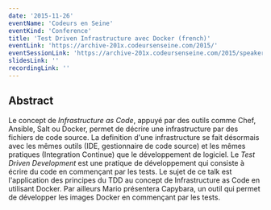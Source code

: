 ```yaml
---
date: '2015-11-26'
eventName: 'Codeurs en Seine'
eventKind: 'Conference'
title: 'Test Driven Infrastructure avec Docker (french)'
eventLink: 'https://archive-201x.codeursenseine.com/2015/'
eventSessionLink: 'https://archive-201x.codeursenseine.com/2015/speakers.html#orateur-6'
slidesLink: ''
recordingLink: ''
---
```


## Abstract

Le concept de *Infrastructure as Code*, appuyé par des outils comme Chef, Ansible, Salt ou Docker, permet de décrire une infrastructure par des fichiers de code source. La definition d'une infrastructure se fait désormais avec les mêmes outils (IDE, gestionnaire de code source) et les mêmes pratiques (Integration Continue) que le développement de logiciel. Le *Test Driven Development* est une pratique de développement qui consiste à écrire du code en commençant par les tests. Le sujet de ce talk est l'application des principes du TDD au concept de Infrastructure as Code en utilisant Docker. Par ailleurs Mario présentera Capybara, un outil qui permet de développer les images Docker en commençant par les tests.
